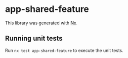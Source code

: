 # app-shared-feature

This library was generated with [Nx](https://nx.dev).

## Running unit tests

Run `nx test app-shared-feature` to execute the unit tests.
